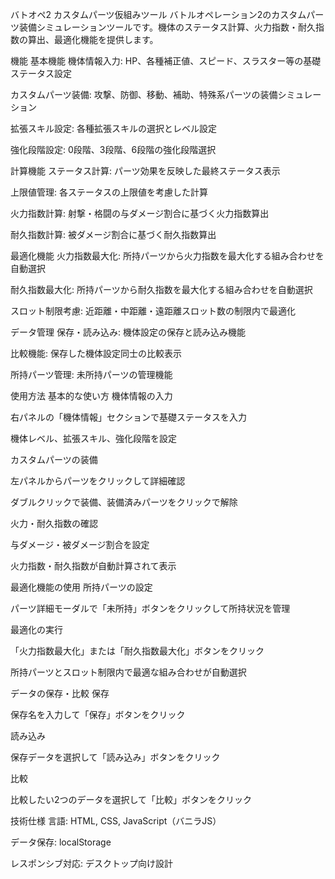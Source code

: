 バトオペ2 カスタムパーツ仮組みツール
バトルオペレーション2のカスタムパーツ装備シミュレーションツールです。機体のステータス計算、火力指数・耐久指数の算出、最適化機能を提供します。

機能
基本機能
機体情報入力: HP、各種補正値、スピード、スラスター等の基礎ステータス設定

カスタムパーツ装備: 攻撃、防御、移動、補助、特殊系パーツの装備シミュレーション

拡張スキル設定: 各種拡張スキルの選択とレベル設定

強化段階設定: 0段階、3段階、6段階の強化段階選択

計算機能
ステータス計算: パーツ効果を反映した最終ステータス表示

上限値管理: 各ステータスの上限値を考慮した計算

火力指数計算: 射撃・格闘の与ダメージ割合に基づく火力指数算出

耐久指数計算: 被ダメージ割合に基づく耐久指数算出

最適化機能
火力指数最大化: 所持パーツから火力指数を最大化する組み合わせを自動選択

耐久指数最大化: 所持パーツから耐久指数を最大化する組み合わせを自動選択

スロット制限考慮: 近距離・中距離・遠距離スロット数の制限内で最適化

データ管理
保存・読み込み: 機体設定の保存と読み込み機能

比較機能: 保存した機体設定同士の比較表示

所持パーツ管理: 未所持パーツの管理機能

使用方法
基本的な使い方
機体情報の入力

右パネルの「機体情報」セクションで基礎ステータスを入力

機体レベル、拡張スキル、強化段階を設定

カスタムパーツの装備

左パネルからパーツをクリックして詳細確認

ダブルクリックで装備、装備済みパーツをクリックで解除

火力・耐久指数の確認

与ダメージ・被ダメージ割合を設定

火力指数・耐久指数が自動計算されて表示

最適化機能の使用
所持パーツの設定

パーツ詳細モーダルで「未所持」ボタンをクリックして所持状況を管理

最適化の実行

「火力指数最大化」または「耐久指数最大化」ボタンをクリック

所持パーツとスロット制限内で最適な組み合わせが自動選択

データの保存・比較
保存

保存名を入力して「保存」ボタンをクリック

読み込み

保存データを選択して「読み込み」ボタンをクリック

比較

比較したい2つのデータを選択して「比較」ボタンをクリック

技術仕様
言語: HTML, CSS, JavaScript（バニラJS）

データ保存: localStorage

レスポンシブ対応: デスクトップ向け設計
